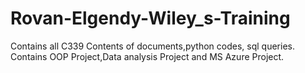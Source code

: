 # Rovan-Elgendy-Wiley_s-Training
 Contains all C339 Contents of documents,python codes, sql queries.
 Contains OOP Project,Data analysis Project and MS Azure Project.
